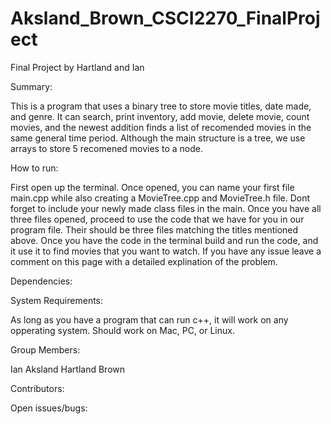 # Aksland_Brown_CSCI2270_FinalProject
Final Project by Hartland and Ian

Summary:

This is a program that uses a binary tree to store movie titles, date made, and genre. It can search, print inventory, add movie, delete movie, count movies, and the newest addition finds a list of recomended movies in the same general time period. Although the main structure is a tree, we use arrays to store 5 recomened movies to a node. 


How to run:

First open up the terminal. Once opened, you can name your first file main.cpp while also creating a MovieTree.cpp and MovieTree.h file. Dont forget to include your newly made class files in the main. Once you have all three files opened, proceed to use the code that we have for you in our program file. Their should be three files matching the titles mentioned above. Once you have the code in the terminal build and run the code, and it use it to find movies that you want to watch. If you have any issue leave a comment on this page with a detailed explination of the problem.


Dependencies:


System	Requirements:

As long as you have a program that can run c++, it will work on any opperating system. Should work on Mac, PC, or Linux.


Group	Members:

Ian Aksland
Hartland Brown


Contributors:

Open	issues/bugs:
